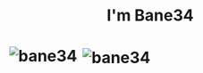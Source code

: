 <h1 align="center">I'm Bane34 <h1>

<p><img align="left" src="https://github-readme-stats.vercel.app/api/top-langs?username=bane34&show_icons=true&locale=en&layout=compact" alt="bane34" /></p>

<p>&nbsp;<img align="center" src="https://github-readme-stats.vercel.app/api?username=bane34&show_icons=true&locale=en" alt="bane34" /></p>

